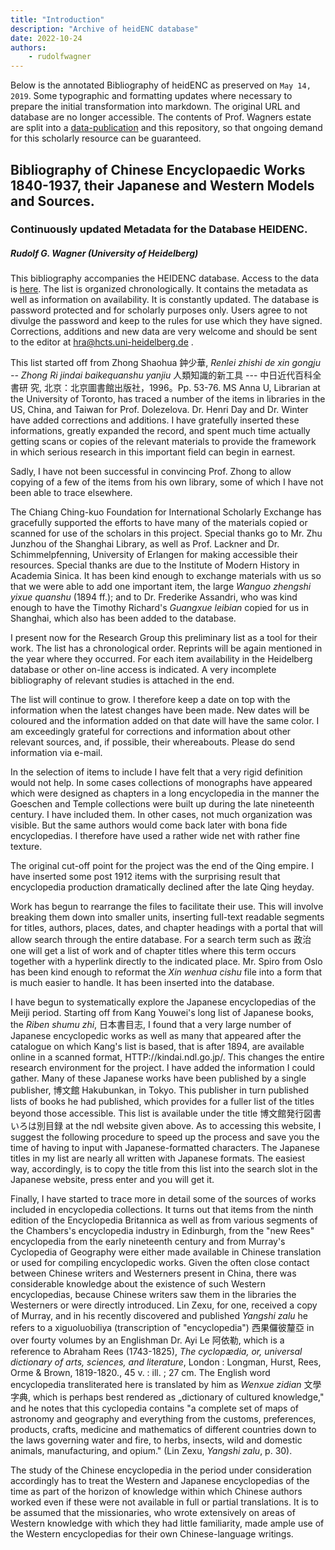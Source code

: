 ```yaml
---
title: "Introduction"
description: "Archive of heidENC database"
date: 2022-10-24
authors:
    - rudolfwagner
---
```


Below is the annotated Bibliography of heidENC as preserved on `May 14, 2019`. Some typographic and formatting updates where necessary to prepare the initial transformation into markdown. The original URL and database are no longer accessible. The contents of Prof. Wagners estate are split into a [data-publication](https://heidata.uni-heidelberg.de) and this repository, so that ongoing demand for this scholarly resource can be guaranteed. 

## Bibliography of Chinese Encyclopaedic Works 1840-1937, their Japanese and Western Models and Sources. 

### Continuously updated Metadata for the Database HEIDENC.

##### Rudolf G. Wagner (University of Heidelberg)

This bibliography accompanies the HEIDENC database. Access to the data is [here](https://projects.zo.uni-heidelberg.de/leishu/). The list is organized chronologically. It contains the metadata as well as information on availability. It is constantly updated. The database is password protected and for scholarly purposes only. Users agree to not divulge the password and keep to the rules for use which they have signed. Corrections, additions and new data are very welcome and should be sent to the editor at <hra@hcts.uni-heidelberg.de> .

This list started off from Zhong Shaohua 鈡少華, *Renlei zhishi de xin gongju -- Zhong Ri jindai baikequanshu yanjiu* 人類知識的新工具 --- 中日近代百科全書研 究, 北京：北京圖書館出版社，1996。Pp. 53-76. MS Anna U, Librarian at the University of Toronto, has traced a number of the items in libraries in the US, China, and Taiwan for Prof. Dolezelova. Dr. Henri Day and Dr. Winter have added corrections and additions. I have gratefully inserted these informations, greatly expanded the record, and spent much time actually getting scans or copies of the relevant materials to provide the framework in which serious research in this important field can begin in earnest.

Sadly, I have not been successful in convincing Prof. Zhong to allow copying of a few of the items from his own library, some of which I have not been able to trace elsewhere.

The Chiang Ching-kuo Foundation for International Scholarly Exchange has gracefully supported the efforts to have many of the materials copied or scanned for use of the scholars in this project. Special thanks go to Mr. Zhu Junzhou of the Shanghai Library, as well as Prof. Lackner and Dr. Schimmelpfenning, University of Erlangen for making accessible their resources. Special thanks are due to the Institute of Modern History in Academia Sinica. It has been kind enough to exchange materials with us so that we were able to add one important item, the large *Wanguo zhengshi yixue quanshu* (1894 ff.); and to Dr. Frederike Assandri, who was kind enough to have the Timothy Richard's *Guangxue leibian* copied for us in Shanghai, which also has been added to the database.

I present now for the Research Group this preliminary list as a tool for their work. The list has a chronological order. Reprints will be again mentioned in the year where they occurred. For each item availability in the Heidelberg database or other on-line access is indicated. A very incomplete bibliography of relevant studies is attached in the end.

The list will continue to grow. I therefore keep a date on top with the information when the latest changes have been made. New dates will be coloured and the information added on that date will have the same color. I am exceedingly grateful for corrections and information about other relevant sources, and, if possible, their whereabouts. Please do send information via e-mail.

In the selection of items to include I have felt that a very rigid definition would not help. In some cases collections of monographs have appeared which were designed as chapters in a long encyclopedia in the manner the Goeschen and Temple collections were built up during the late nineteenth century. I have included them. In other cases, not much organization was visible. But the same authors would come back later with bona fide encyclopedias. I therefore have used a rather wide net with rather fine texture.

The original cut-off point for the project was the end of the Qing empire. I have inserted some post 1912 items with the surprising result that encyclopedia production dramatically declined after the late Qing heyday.

Work has begun to rearrange the files to facilitate their use. This will involve breaking them down into smaller units, inserting full-text readable segments for titles, authors, places, dates, and chapter headings with a portal that will allow search through the entire database. For a search term such as 政治 one will get a list of work and of chapter titles where this term occurs together with a hyperlink directly to the indicated place. Mr. Spiro from Oslo has been kind enough to reformat the *Xin wenhua cishu* file into a form that is much easier to handle. It has been inserted into the database.

I have begun to systematically explore the Japanese encyclopedias of the Meiji period. Starting off from Kang Youwei's long list of Japanese books, the *Riben shumu zhi*, 日本書目志, I found that a very large number of Japanese encyclopedic works as well as many that appeared after the catalogue on which Kang's list is based, that is after 1894, are available online in a scanned format, HTTP://kindai.ndl.go.jp/. This changes the entire research environment for the project. I have added the information I could gather. Many of these Japanese works have been published by a single publisher, 博文館 Hakubunkan, in Tokyo. This publisher in turn published lists of books he had published, which provides for a fuller list of the titles beyond those accessible. This list is available under the title 博文館発行図書いろは別目録 at the ndl website given above. As to accessing this website, I suggest the following procedure to speed up the process and save you the time of having to input with Japanese-formatted characters. The Japanese titles in my list are nearly all written with Japanese formats. The easiest way, accordingly, is to copy the title from this list into the search slot in the Japanese website, press enter and you will get it.

Finally, I have started to trace more in detail some of the sources of works included in encyclopedia collections. It turns out that items from the ninth edition of the Encyclopedia Britannica as well as from various segments of the Chambers's encyclopedia industry in Edinburgh, from the "new Rees" encyclopedia from the early nineteenth century and from Murray's Cyclopedia of Geography were either made available in Chinese translation or used for compiling encyclopedic works. Given the often close contact between Chinese writers and Westerners present in China, there was considerable knowledge about the existence of such Western encyclopedias, because Chinese writers saw them in the libraries the Westerners or were directly introduced. Lin Zexu, for one, received a copy of Murray, and in his recently discovered and published *Yangshi zalu* he refers to a xiguoluobiliya (transcription of "encyclopedia") 西果儸彼釐亞 in over fourty volumes by an Englishman Dr. Ayi Le 阿依勒, which is a reference to Abraham Rees (1743-1825), *The cyclopædia, or, universal dictionary of arts, sciences, and literature*, London : Longman, Hurst, Rees, Orme & Brown, 1819-1820., 45 v. : ill. ; 27 cm. The English word encyclopedia transliterated here is translated by him as *Wenxue zidian* 文學字典, which is perhaps best rendered as „dictionary of cultured knowledge," and he notes that this cyclopedia contains "a complete set of maps of astronomy and geography and everything from the customs, preferences, products, crafts, medicine and mathematics of different countries down to the laws governing water and fire, to herbs, insects, wild and domestic animals, manufacturing, and opium." (Lin Zexu, *Yangshi zalu*, p. 30).

The study of the Chinese encyclopedia in the period under consideration accordingly has to treat the Western and Japanese encyclopedias of the time as part of the horizon of knowledge within which Chinese authors worked even if these were not available in full or partial translations. It is to be assumed that the missionaries, who wrote extensively on areas of Western knowledge with which they had little familiarity, made ample use of the Western encyclopedias for their own Chinese-language writings.